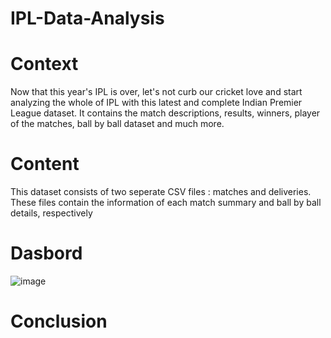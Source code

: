 # IPL-Data-Analysis
# Context
Now that this year's IPL is over, let's not curb our cricket love and start analyzing the whole of IPL with this latest and complete Indian Premier League dataset. It contains the match descriptions, results, winners, player of the matches, ball by ball dataset and much more.

# Content
This dataset consists of two seperate CSV files : matches and deliveries. These files contain the information of each match summary and ball by ball details, respectively
# Dasbord 
![image](https://user-images.githubusercontent.com/101715919/188737255-f7c10307-68ed-4800-bc11-e92ac67259d4.png)

# Conclusion
